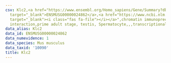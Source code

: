 ```yaml
---
csv: Klc2,<a href="https://www.ensembl.org/Homo_sapiens/Gene/Summary?db=core;g=ENSMUSG00000024862"
  target="_blank">ENSMUSG00000024862</a>,<a href="https://www.ncbi.nlm.nih.gov/pubmed/25450459"
  target="_blank"><i class="fas fa-file"></i></a>",chromatin immunoprecipitation assay,direct
  interaction,prime adult stage, testis, Spermatocyte,,,transcriptional regulation,
data_alias: Klc2
data_id: ENSMUSG00000024862
data_numevidence: 1
data_species: Mus musculus
data_taxid: '10090'
title: Klc2
---
```


